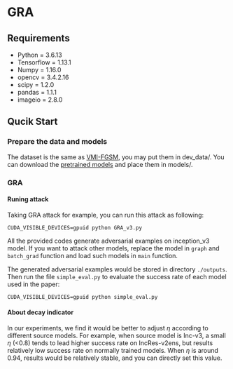 # GRA

## Requirements

+ Python = 3.6.13
+ Tensorflow = 1.13.1
+ Numpy = 1.16.0
+ opencv = 3.4.2.16
+ scipy = 1.2.0
+ pandas =  1.1.1
+ imageio = 2.8.0

## Qucik Start

### Prepare the data and models

The dataset is the same as [VMI-FGSM](https://github.com/JHL-HUST/VT), you may put them in dev_data/. You can download the [pretrained models](https://drive.google.com/drive/folders/10cFNVEhLpCatwECA6SPB-2g0q5zZyfaw) and place them in models/.

### GRA

#### Runing attack

Taking GRA attack for example, you can run this attack as following:

```
CUDA_VISIBLE_DEVICES=gpuid python GRA_v3.py 
```

All the provided codes generate adversarial examples on inception_v3 model. If you want to attack other models, replace the model in `graph` and `batch_grad` function and load such models in `main` function.

The generated adversarial examples would be stored in directory `./outputs`. Then run the file `simple_eval.py` to evaluate the success rate of each model used in the paper:

```
CUDA_VISIBLE_DEVICES=gpuid python simple_eval.py
```

#### About decay indicator
In our experiments, we find it would be better to adjust $\eta$ according to different source models. For example, when source model is Inc-v3, a small $\eta$ (<0.8) tends to lead higher success rate on IncRes-v2ens, but results relatively low success rate on normally trained models. When $\eta$ is around 0.94, results would be relatively stable, and you can directly set this value.



